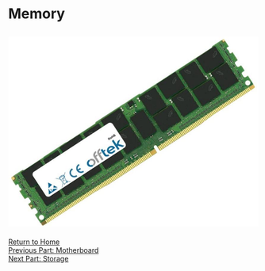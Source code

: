 # Memory
## ![RAM](../images/ram.jpg)



[Return to Home](https://github.com/rhd45-edu/IT-1600-Final-Project#readme)  
[Previous Part: Motherboard](motherboard.md)  
[Next Part: Storage](storage.md)  
